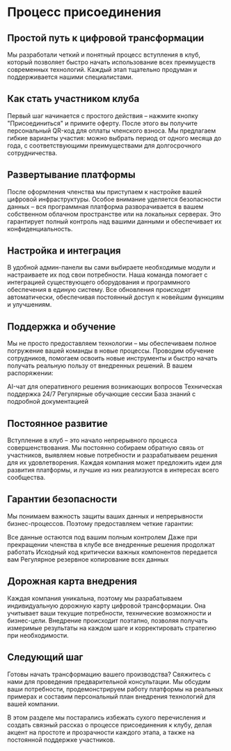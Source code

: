 # Процесс присоединения

## Простой путь к цифровой трансформации

Мы разработали четкий и понятный процесс вступления в клуб, который позволяет быстро начать использование всех преимуществ современных технологий. Каждый этап тщательно продуман и поддерживается нашими специалистами.

## Как стать участником клуба

Первый шаг начинается с простого действия – нажмите кнопку "Присоединиться" и примите оферту. После этого вы получите персональный QR-код для оплаты членского взноса. Мы предлагаем гибкие варианты участия: можно выбрать период от одного месяца до года, с соответствующими преимуществами для долгосрочного сотрудничества.

## Развертывание платформы

После оформления членства мы приступаем к настройке вашей цифровой инфраструктуры. Особое внимание уделяется безопасности данных – вся программная платформа разворачивается в вашем собственном облачном пространстве или на локальных серверах. Это гарантирует полный контроль над вашими данными и обеспечивает их конфиденциальность.

## Настройка и интеграция

В удобной админ-панели вы сами выбираете необходимые модули и настраиваете их под свои потребности. Наша команда помогает с интеграцией существующего оборудования и программного обеспечения в единую систему. Все обновления происходят автоматически, обеспечивая постоянный доступ к новейшим функциям и улучшениям.

## Поддержка и обучение

Мы не просто предоставляем технологии – мы обеспечиваем полное погружение вашей команды в новые процессы. Проводим обучение сотрудников, помогаем освоить новые инструменты и быстро начать получать реальную пользу от внедренных решений. В вашем распоряжении:

AI-чат для оперативного решения возникающих вопросов
Техническая поддержка 24/7
Регулярные обучающие сессии
База знаний с подробной документацией

## Постоянное развитие

Вступление в клуб – это начало непрерывного процесса совершенствования. Мы постоянно собираем обратную связь от участников, выявляем новые потребности и разрабатываем решения для их удовлетворения. Каждая компания может предложить идеи для развития платформы, и лучшие из них реализуются в интересах всего сообщества.

## Гарантии безопасности

Мы понимаем важность защиты ваших данных и непрерывности бизнес-процессов. Поэтому предоставляем четкие гарантии:

Все данные остаются под вашим полным контролем
Даже при прекращении членства в клубе все внедренные решения продолжат работать
Исходный код критически важных компонентов передается вам
Регулярное резервное копирование всех данных

## Дорожная карта внедрения

Каждая компания уникальна, поэтому мы разрабатываем индивидуальную дорожную карту цифровой трансформации. Она учитывает ваши текущие потребности, технические возможности и бизнес-цели. Внедрение происходит поэтапно, позволяя получать измеримые результаты на каждом шаге и корректировать стратегию при необходимости.

## Следующий шаг

Готовы начать трансформацию вашего производства? Свяжитесь с нами для проведения предварительной консультации. Мы обсудим ваши потребности, продемонстрируем работу платформы на реальных примерах и составим персональный план внедрения технологий для вашей компании.

В этом разделе мы постарались избежать сухого перечисления и создать связный рассказ о процессе присоединения к клубу, делая акцент на простоте и прозрачности каждого этапа, а также на постоянной поддержке участников.
